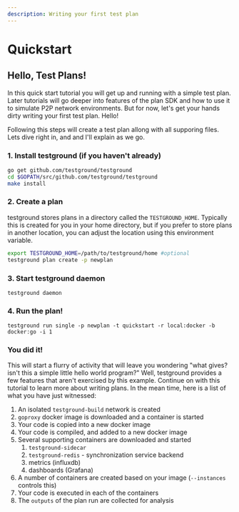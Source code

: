 ```yaml
---
description: Writing your first test plan
---
```


# Quickstart

## Hello, Test Plans!

In this quick start tutorial you will get up and running with a simple test plan. Later tutorials will go deeper into features of the plan SDK and how to use it to simulate P2P network environments. But for now, let's get your hands dirty writing your first test plan. Hello!

Following this steps will create a test plan allong with all supporing files. Lets dive right in, and and I'll explain as we go.

### 1. Install testground \(if you haven't already\)

```bash
go get github.com/testground/testground
cd $GOPATH/src/github.com/testground/testground
make install
```

### 2. Create a plan

testground stores plans in a directory called the `TESTGROUND_HOME`. Typically this is created for you in your home directory, but if you prefer to store plans in another location, you can adjust the location using this environment variable.

```bash
export TESTGROUND_HOME=/path/to/testground/home #optional
testground plan create -p newplan
```

### 3. Start testground daemon

```text
testground daemon
```

### 4. Run the plan!

```text
testground run single -p newplan -t quickstart -r local:docker -b docker:go -i 1
```

### You did it!

This will start a flurry of activity that will leave you wondering "what gives? isn't this a simple little hello world program?" Well, testground provides a few features that aren't  exercised by this example. Continue on with this tutorial to learn more about writing plans. In the mean time, here is a list of what you have just witnessed:

1. An isolated `testground-build` network is created
2. `goproxy` docker image is downloaded and a container is started
3. Your code is copied into a new docker image
4. Your code is compiled, and added to a new docker image
5. Several supporting containers are downloaded and started
   1. `testground-sidecar`
   2. `testground-redis` - synchronization service backend
   3. metrics \(influxdb\)
   4. dashboards \(Grafana\)
6. A number of containers are created based on your image \(`--instances` controls this\)
7. Your code is executed in each of the containers
8. The `outputs` of the plan run are collected for analysis

